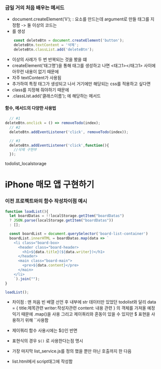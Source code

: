 ### 금일 거의 처음 배우는 메서드

- document.createElement('li');
: 요소를 만드는데 argument로 만들 태그를 지정함 -> 둘 이상의 코드는 <li>를 생성

```js
    const deleteBtn = document.createElement('button');
    deleteBtn.textContent = '삭제';
    deleteBtn.classList.add('deleteBtn');
```
- 이상의 사례가 두 번 반복되는 것을 봤을 떄
- createElement('태그명')을 통해 태그를 생성하고 나면 <태그1></태그1> 사이에 아무런 내용이 없기 때문에
- 자주 textContent가 사용됨
- 추가하여 특정 태그가 생성되고 나서 거기에만 해당되는 css를 적용하고 싶다면 
- class를 지정해 줘야하기 때문에
- .classList.add('클래스이름'); 에 해당하는 메서드

#### 함수, 메서드의 다양한 사용법
```js
  // #1
deleteBtn.onclick = () => removeTodo(index);
  // #2
  deleteBtn.addEventListener('click', removeTodo(index));

  // #3
  deleteBtn.addEventListener('click',function(){
    //삭제 구현부
  });
```

todolist_localstorage

# iPhone 매모 앱 구현하기



### 이전 프로젝트와의 함수 작성차이점 예시
```js
function loadList(){
  let boardDatas = !!localStorage.getItem("boardDatas")
  ? JSON.parse(localStorage.getItem("boardDatas"))
  : [];

  const boardList = document.querySelector('board-list-container')
  boardList.innerHTML = boardDatas.map(data => `
    <li class="board-box>
      <header class="board-header>
        <h1>${data.title}(${data.writer})</h1>
      </header>
      <main class="board-main">
        <pre>${data.content}</pre>
      </main>
    </li>
    `).join("");
}

loadList();
```
- 차이점 : 맨 처음 빈 배열 선언 후 내부에 str 데이터만 있었던 todolist와 달리 
data = {
  title:제목관련
  writer:작성자관련
  content: 내용 관련
}
의 객체를 가져올 예정익기 때문에 .map()을 사용
그리고 제이쿼리와 혼동이 있을 수 있지만 $ 표현을 사용하기 위해 ``사용함

- 제이쿼리 함수 사용시에는 $()인 반면
- 표현식의 경우 `$()` 로 사용한다는점 명시

- 가장 마지막 list_service.js를 정의 했을 뿐만 아닌 호출까지 한 다음
- list.html에서 script태그에 작성함